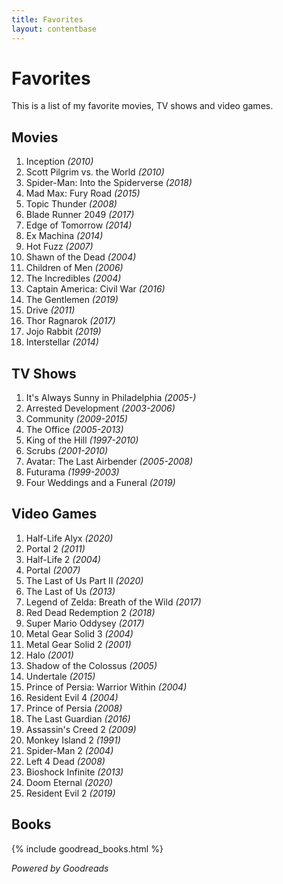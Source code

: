 ```yaml
---
title: Favorites
layout: contentbase
---
```

Favorites
======

This is a list of my favorite movies, TV shows and video games.

## Movies
1. Inception _(2010)_
2. Scott Pilgrim vs. the World _(2010)_
3. Spider-Man: Into the Spiderverse _(2018)_
4. Mad Max: Fury Road _(2015)_
5. Topic Thunder _(2008)_
6. Blade Runner 2049 _(2017)_
7. Edge of Tomorrow _(2014)_
8. Ex Machina _(2014)_
9. Hot Fuzz _(2007)_
10. Shawn of the Dead _(2004)_
11. Children of Men _(2006)_
12. The Incredibles _(2004)_
13. Captain America: Civil War _(2016)_
14. The Gentlemen _(2019)_
15. Drive _(2011)_
16. Thor Ragnarok _(2017)_
17. Jojo Rabbit _(2019)_
18. Interstellar _(2014)_

## TV Shows
1. It's Always Sunny in Philadelphia _(2005-)_
2. Arrested Development _(2003-2006)_
3. Community _(2009-2015)_
4. The Office _(2005-2013)_
5. King of the Hill _(1997-2010)_
6. Scrubs _(2001-2010)_
7. Avatar: The Last Airbender _(2005-2008)_
8. Futurama _(1999-2003)_
9. Four Weddings and a Funeral _(2019)_

## Video Games
1. Half-Life Alyx _(2020)_
2. Portal 2 _(2011)_
3. Half-Life 2 _(2004)_
4. Portal _(2007)_
5. The Last of Us Part II _(2020)_
6. The Last of Us _(2013)_
7. Legend of Zelda: Breath of the Wild _(2017)_
8. Red Dead Redemption 2 _(2018)_
9. Super Mario Oddysey _(2017)_
10. Metal Gear Solid 3 _(2004)_
11. Metal Gear Solid 2 _(2001)_
12. Halo _(2001)_
13. Shadow of the Colossus _(2005)_
14. Undertale _(2015)_
15. Prince of Persia: Warrior Within _(2004)_
16. Resident Evil 4 _(2004)_
17. Prince of Persia _(2008)_
18. The Last Guardian _(2016)_
19. Assassin's Creed 2 _(2009)_
20. Monkey Island 2 _(1991)_
21. Spider-Man 2 _(2004)_
22. Left 4 Dead _(2008)_
23. Bioshock Infinite _(2013)_
24. Doom Eternal _(2020)_
25. Resident Evil 2 _(2019)_

## Books

{% include goodread_books.html %}

_Powered by Goodreads_
